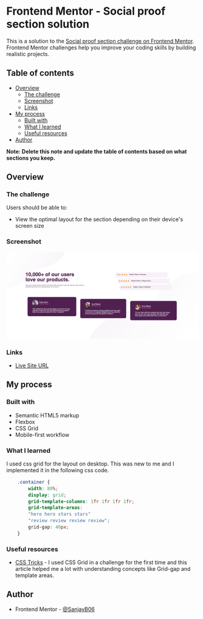 # Frontend Mentor - Social proof section solution

This is a solution to the [Social proof section challenge on Frontend Mentor](https://www.frontendmentor.io/challenges/social-proof-section-6e0qTv_bA). Frontend Mentor challenges help you improve your coding skills by building realistic projects. 

## Table of contents

- [Overview](#overview)
  - [The challenge](#the-challenge)
  - [Screenshot](#screenshot)
  - [Links](#links)
- [My process](#my-process)
  - [Built with](#built-with)
  - [What I learned](#what-i-learned)
  - [Useful resources](#useful-resources)
- [Author](#author)

**Note: Delete this note and update the table of contents based on what sections you keep.**

## Overview

### The challenge

Users should be able to:

- View the optimal layout for the section depending on their device's screen size

### Screenshot

![](images/screenshot.png)


### Links

- [Live Site URL](https://app.netlify.com/sites/social-proof-section-smb)

## My process

### Built with

- Semantic HTML5 markup
- Flexbox
- CSS Grid
- Mobile-first workflow

### What I learned

I used css grid for the layout on desktop. This was new to me and I implemented it in the following css code. 

```css
    .container {
        width: 80%;
        display: grid;
        grid-template-columns: 1fr 1fr 1fr 1fr;
        grid-template-areas:
        "hero hero stars stars"
        "review review review review";
        grid-gap: 40px;
    }
```



### Useful resources

- [CSS Tricks](https://css-tricks.com/snippets/css/complete-guide-grid/) - I used CSS Grid in a challenge for the first time and this article helped me a lot with understanding concepts like Grid-gap and template areas. 


## Author

- Frontend Mentor - [@SanjayB06](https://www.frontendmentor.io/profile/SanjayB06)


